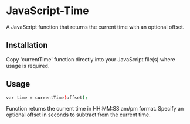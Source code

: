 # JavaScript-Time
A JavaScript function that returns the current time with an optional offset.

## Installation
Copy 'currentTime' function directly into your JavaScript file(s) where usage is required.

## Usage
```bash
var time = currentTime(offset);
```
Function returns the current time in HH:MM:SS am/pm format. Specify an optional offset in seconds to subtract from the current time.
